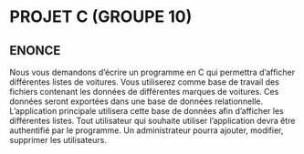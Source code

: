 # PROJET C (GROUPE 10)

## ENONCE

Nous vous demandons d’écrire un programme en C qui permettra d’afficher différentes listes de voitures.
Vous utiliserez comme base de travail des fichiers contenant les données de différentes marques de voitures.
Ces données seront exportées dans une base de données relationnelle. L’application principale utilisera cette
base de données afin d’afficher les différentes listes.
Tout utilisateur qui souhaite utiliser l’application devra être authentifié par le programme. Un administrateur
pourra ajouter, modifier, supprimer les utilisateurs.
